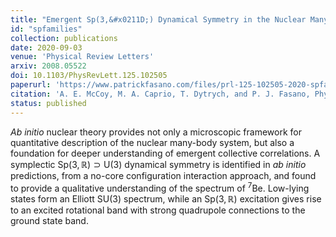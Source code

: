 ```yaml
---
title: "Emergent Sp(3,&#x0211D;) Dynamical Symmetry in the Nuclear Many-Body System from an Ab Initio Description"
id: "spfamilies"
collection: publications
date: 2020-09-03
venue: 'Physical Review Letters'
arxiv: 2008.05522
doi: 10.1103/PhysRevLett.125.102505
paperurl: 'https://www.patrickfasano.com/files/prl-125-102505-2020-spfamilies_PREPRINT.pdf'
citation: 'A. E. McCoy, M. A. Caprio, T. Dytrych, and P. J. Fasano, Phys. Rev. Lett. 125, 102505 (2020).'
status: published
---
```

_Ab initio_ nuclear theory provides not only a microscopic framework for quantitative description of the nuclear many-body system, but also a foundation for deeper understanding of emergent collective correlations. A symplectic $\mathrm{Sp}(3,\mathbb{R}) \supset \mathrm{U}(3)$ dynamical symmetry is identified in _ab initio_ predictions, from a no-core configuration interaction approach, and found to provide a qualitative understanding of the spectrum of <sup>7</sup>Be. Low-lying states form an Elliott $\mathrm{SU}(3)$ spectrum, while an $\mathrm{Sp}(3,\mathbb{R})$ excitation gives rise to an excited rotational band with strong quadrupole connections to the ground state band.
